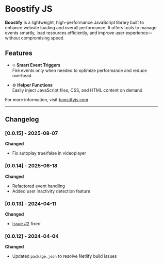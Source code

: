 # Boostify JS

**Boostify** is a lightweight, high-performance JavaScript library built to enhance website loading and overall performance. It offers tools to manage events smartly, load resources efficiently, and improve user experience—without compromising speed.

## Features

- 🔥 **Smart Event Triggers**  
  Fire events only when needed to optimize performance and reduce overhead.

- ⚙️ **Helper Functions**  
  Easily inject JavaScript files, CSS, and HTML content on demand.

For more information, visit [boostifyjs.com](https://boostifyjs.com/)

---

## Changelog

### [0.0.15] - 2025-08-07
**Changed**
- Fix autoplay true/false in videoplayer

### [0.0.14] - 2025-06-18
**Changed**
- Refactored event handling
- Added user inactivity detection feature

### [0.0.13] - 2024-04-11
**Changed**
- [Issue #2](https://github.com/andresclua/boostify/issues/2) fixed

### [0.0.12] - 2024-04-04
**Changed**
- Updated `package.json` to resolve Netlify build issues